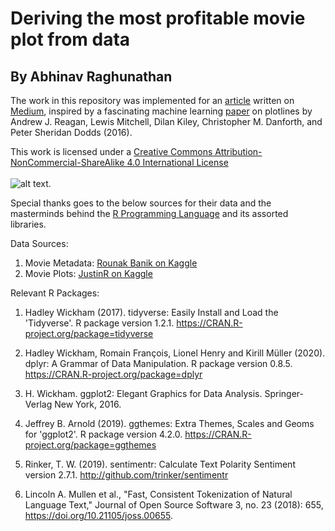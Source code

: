 # Deriving the most profitable movie plot from data
## By Abhinav Raghunathan

The work in this repository was implemented for an [article](https://towardsdatascience.com/deriving-the-ideal-movie-plot-from-data-438a7d1122b9) written on [Medium](https://medium.com), inspired by a fascinating machine learning [paper](https://arxiv.org/ct?url=https%3A%2F%2Fdx.doi.org%2F10.1140%2Fepjds%2Fs13688-016-0093-1&v=5b437ea1) on plotlines by Andrew J. Reagan, Lewis Mitchell, Dilan Kiley, Christopher M. Danforth, and Peter Sheridan Dodds (2016).

This work is licensed under a [Creative Commons Attribution-NonCommercial-ShareAlike 4.0 International License](http://creativecommons.org/licenses/by-nc-sa/4.0/)</br></br>
![alt text](https://i.creativecommons.org/l/by-nc-sa/4.0/88x31.png "Creative Commons License").

Special thanks goes to the below sources for their data and the masterminds behind the [R Programming Language](https://r-project.org) and its assorted libraries.

Data Sources:
1. Movie Metadata: [Rounak Banik on Kaggle](https://www.kaggle.com/rounakbanik/the-movies-dataset)
2. Movie Plots: [JustinR on Kaggle](https://www.kaggle.com/jrobischon/wikipedia-movie-plots)

Relevant R Packages:
1. Hadley Wickham (2017). tidyverse: Easily Install and Load the 'Tidyverse'. R package version 1.2.1. https://CRAN.R-project.org/package=tidyverse

2. Hadley Wickham, Romain François, Lionel Henry and Kirill Müller (2020). dplyr: A Grammar of Data Manipulation. R package version 0.8.5. https://CRAN.R-project.org/package=dplyr

3. H. Wickham. ggplot2: Elegant Graphics for Data Analysis. Springer-Verlag New York, 2016.

4. Jeffrey B. Arnold (2019). ggthemes: Extra Themes, Scales and Geoms for 'ggplot2'. R package version 4.2.0. https://CRAN.R-project.org/package=ggthemes

5. Rinker, T. W. (2019). sentimentr: Calculate Text Polarity Sentiment version 2.7.1. http://github.com/trinker/sentimentr

6. Lincoln A. Mullen et al., "Fast, Consistent Tokenization of Natural Language Text," Journal of Open Source Software 3, no. 23 (2018): 655, https://doi.org/10.21105/joss.00655.
